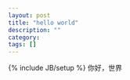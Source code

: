 ```yaml
---
layout: post
title: "hello world"
description: ""
category: 
tags: []
---
```

{% include JB/setup %}
你好，世界

